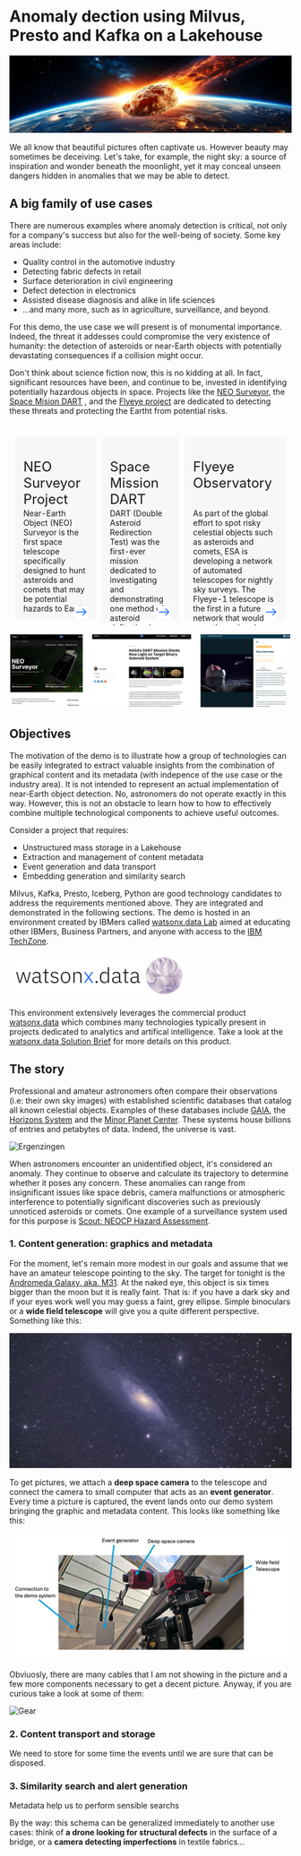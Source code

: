 # Anomaly dection using Milvus, Presto and Kafka on a Lakehouse

![Top](./images/cover1.png "watsonxdata")

We all know that beautiful pictures often captivate us. However beauty may sometimes be deceiving. Let's take, for example, the night sky: a source of inspiration and wonder beneath the moonlight, yet it may conceal unseen dangers hidden in anomalies that we may be able to detect.

## A big family of use cases

There are numerous examples where anomaly detection is critical, not only for a company's success but also for the well-being of society. Some key areas include:

- Quality control in the automotive industry
- Detecting fabric defects in retail
- Surface deterioration in civil engineering
- Defect detection in electronics
- Assisted disease diagnosis and alike in life sciences
- ...and many more, such as in agriculture, surveillance, and beyond.

For this demo, the use case we will present is of monumental importance. Indeed, the threat it addesses could compromise the very existence of humanity: the detection of asteroids or near-Earth objects with potentially devastating consequences if a collision might occur.

Don't think about science fiction now, this is no kidding at all. In fact,  significant resources have been, and continue to be, invested in identifying potentially hazardous objects in space. Projects like the [NEO Surveyor](https://science.nasa.gov/mission/neo-surveyor/), the [Space Mision DART](https://science.nasa.gov/mission/dart/) , and the [Flyeye project](https://www.esa.int/ESA_Multimedia/Images/2016/10/Flyeye_telescope) are dedicated to detecting these threats and protecting the Eartht from potential risks.

<!-- Row 0 -->
<div>
<table style="float:left;  border-spacing: 10px; border-collapse: separate; table-layout: fixed">
    <td style="padding: 15px; text-align:left; vertical-align: text-top; background-color:#F7F7F7; width: 300px; height: 250px;">
        <div style="height: 75px"><p style="font-size: 24px">
<!-- Title -->
NEO Surveyor Project
        </div>
        <div style="height: 125px"><p style="font-size: 14px">
<!-- Description -->
Near-Earth Object (NEO) Surveyor is the first space telescope specifically designed to hunt asteroids and comets that may be potential hazards to Earth.
        </div>
        <div style="height: 25px"><p style="font-size: 12px; text-align: right">
<!-- Duration -->
        </div>
        <div style="height: 10px"><p style="font-size: 12px; text-align: right">
<!-- URL -->
<a href="https://science.nasa.gov/mission/neo-surveyor/">
        <img style="display: inline-block;"src="./images/arrowblue.png"></a>
        </div>
    </td>
    <td style="padding: 15px; text-align:left; vertical-align: text-top; background-color:#F7F7F7; width: 300px; height:250px">
        <div style="height: 75px"><p style="font-size: 24px">
<!-- Title -->
Space Mission DART
</div>
        <div style="height: 125px"><p style="font-size: 14px">
<!-- Abstract -->
DART (Double Asteroid Redirection Test) was the first-ever mission dedicated to investigating and demonstrating one method of asteroid deflection by changing an asteroid’s motion in space through kinetic impact.
        </div>
        <div style="height: 25px"><p style="font-size: 12px; text-align: right">
        </div>  
        <div style="height: 10px"><p style="font-size: 12px; text-align: right">
<!-- URL -->
<a href="https://science.nasa.gov/mission/dart/">
                 <img style="display: inline-block;"src="./images/arrowblue.png"></a>
        </div>
    </td>
    <td style="padding: 15px; text-align:left; vertical-align: text-top; background-color:#F7F7F7; width: 300px; height: 250px;">
        <div style="height: 75px"><p style="font-size: 24px">
<!-- Title -->
Flyeye Observatory
        </div>
        <div style="height: 125px"><p style="font-size: 14px">
<!-- Description -->
As part of the global effort to spot risky celestial objects such as asteroids and comets, ESA is developing a network of automated telescopes for nightly sky surveys. The Flyeye-1 telescope is the first in a future network that would scan the entire sky and automatically identify possible new near-Earth objects (NEOs) for follow up and later checking by human astronomers.
        </div>
        <div style="height: 25px"><p style="font-size: 12px; text-align: right">
<!-- Duration -->
        </div>
        <div style="height: 10px"><p style="font-size: 12px; text-align: right">
<!-- URL -->
<a href="https://www.esa.int/ESA_Multimedia/Images/2017/02/Flyeye_Observatory">
        <img style="display: inline-block;"src="./images/arrowblue.png"></a>
        </div>
    </td>

</table>
</div>  

![Missions](./images/missions.png)

## Objectives

The motivation of the demo is to illustrate how a group of technologies can be easily integrated  to extract valuable insights from the combination of graphical content and its metadata (with indepence of the use case or the industry area). It is not intended to represent an actual implementation of near-Earth object detection. No, astronomers do not operate exactly in this way. However, this is not an obstacle to learn how to how to effectively combine multiple technological components to achieve useful outcomes.

Consider a project that requires:

- Unstructured mass storage in a Lakehouse
- Extraction and management of content metadata
- Event generation and data transport
- Embedding generation and similarity search

Milvus, Kafka, Presto, Iceberg, Python are good technology candidates to address the requirements mentioned above. They are integrated and demonstrated in the following sections.  The demo is hosted in an environment created by IBMers called [watsonx.data Lab](https://ibm.github.io/watsonx-data-lab/) aimed at educating other IBMers, Business Partners, and anyone with access to the [IBM TechZone](https://ibm.github.io/watsonx-data-lab/).

![watsonxdata](./images/watsonxdata.png "watsonxdata")

 This environment extensively leverages the commercial product [watsonx.data](https://www.ibm.com/products/watsonx-data) which combines many technologies typically present in projects dedicated to analytics and artifical intelligence. Take a look at the [watsonx.data Solution Brief](https://www.ibm.com/downloads/cas/4Z1YXEBO) for more details on this product.

## The story

Professional and amateur astronomers often compare their observations (i.e: their own sky images) with established scientific databases that catalog all known celestial objects. Examples of these databases include [GAIA](https://www.cosmos.esa.int/web/gaia/), the [Horizons System](https://ssd.jpl.nasa.gov/horizons/) and the [Minor Planet Center](http://www.minorplanetcenter.net/about).  These systems house billions of entries and petabytes of data. Indeed, the universe is vast.

![Ergenzingen](./images/ergenzingen.png "ergenzingen")

When astronomers encounter an unidentified object, it's considered an anomaly. They continue to observe and calculate its trajectory to determine whether it poses any concern. These anomalies can range from insignificant issues like space debris, camera malfunctions or atmospheric interference to potentially significant discoveries such as previously unnoticed asteroids or comets. One example of a surveillance system used for this purpose is [Scout: NEOCP Hazard Assessment](https://cneos.jpl.nasa.gov/scout/intro.html).

### 1. Content generation: graphics and metadata

For the moment, let's remain more modest in our goals and assume that we have an amateur telescope pointing to the sky. The target for tonight is the [Andromeda Galaxy, aka. M31](https://en.wikipedia.org/wiki/Andromeda_Galaxy). At the naked eye, this object is six times bigger than the moon but it is really faint. That is: if you have a dark sky and if your eyes work well you may guess a faint, grey ellipse. Simple binoculars or a **wide field telescope** will give you a quite different perspective. Something like this:

![mym31](./images/mym31.png "mym31")

To get pictures, we attach a **deep space camera** to the telescope and connect the camera to small computer that acts as an **event generator**. Every time a picture is captured, the event lands onto our demo system bringing the graphic and metadata content. This looks like something like this:

![Conn](./images/connections.png "Conn")

Obviuosly, there are many cables that I am not showing in the picture and a few more components necessary to get a decent picture. Anyway, if you are curious take a look at some of them:

![Gear](./images/gear.png "Gear")

### 2. Content transport and storage

We need to store for some time the events until we are sure that can be disposed.

### 3. Similarity search and alert generation

Metadata help us to perform sensible searchs 


By the way: this schema can be generalized immediately to another use cases: think of **a drone looking for structural defects** in the surface of a bridge, or a **camera detecting imperfections** in  textile fabrics...  





